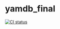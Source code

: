 # yamdb_final

[![CI status](https://github.com/MrKalister/yamdb_final/actions/workflows/yamdb_workflow.yml/badge.svg)](https://github.com/MrKalister/yamdb_final/actions/workflows/yamdb_workflow.yml)